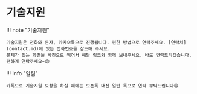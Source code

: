 # 기술지원

!!! note "기술지원"

    기술지원은 전화와 문자, 카카오톡으로 진행됩니다. 편한 방법으로 연락주세요. [연락처](contact.md)에 있는 전화번호를 참조해 주세요.   
    문제가 있는 화면을 사진으로 찍어서 해당 링크와 함께 보내주세요. 바로 연락드리겠습니다.   
    편하게 연락주세요~😄   

!!! info "알림"

    카톡으로 기술지원 요청을 하실 때에는 오픈톡 대신 일반 톡으로 연락 부탁드립니다😅